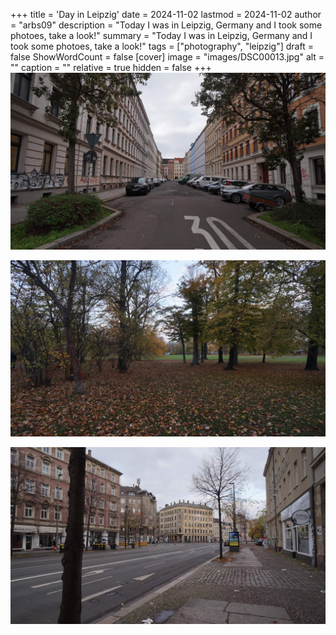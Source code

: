 +++
title = 'Day in Leipzig'
date = 2024-11-02
lastmod = 2024-11-02
author = "arbs09"
description = "Today I was in Leipzig, Germany and I took some photoes, take a look!"
summary = "Today I was in Leipzig, Germany and I took some photoes, take a look!"
tags = ["photography", "leipzig"]
draft = false
ShowWordCount = false
[cover]
image = "images/DSC00013.jpg"
alt = ""
caption = ""
relative = true
hidden = false
+++
![](images/DSC00016.jpg)

![](images/DSC00022.jpg)

![](images/DSC00013.jpg)